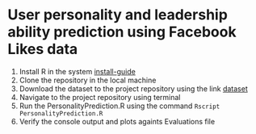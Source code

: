 # User personality and leadership ability prediction using Facebook Likes data

1. Install R in the system [install-guide](https://www.datacamp.com/community/tutorials/installing-R-windows-mac-ubuntu)
2. Clone the repository in the local machine
3. Download the dataset to the project repository using the link [dataset](https://drive.google.com/drive/folders/15tmikAZyEqbiL1CeemphPfdxMHpsWXzH?usp=sharing)
4. Navigate to the project repository using terminal
5. Run the PersonalityPrediction.R using the command `Rscript PersonalityPrediction.R`
6. Verify the console output and plots againts Evaluations file
